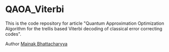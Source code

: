 # QAOA_Viterbi
This is the code repository for article "Quantum Approximation Optimization Algorithm for the trellis based Viterbi decoding of classical error correcting codes".

Author [Mainak Bhattacharyya](https://mainak-bhattacharyya.github.io/)
